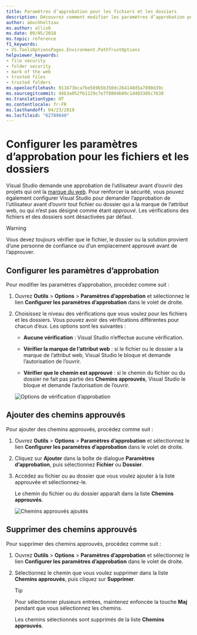 ```yaml
---
title: Paramètres d’approbation pour les fichiers et les dossiers
description: Découvrez comment modifier les paramètres d’approbation pour les fichiers et les dossiers de façon à conserver la sécurité de Visual Studio.
author: abuchholtzau
ms.author: allisb
ms.date: 09/05/2018
ms.topic: reference
f1_keywords:
- VS.ToolsOptionsPages.Environment.PathTrustOptions
helpviewer_keywords:
- file security
- folder security
- mark of the web
- trusted files
- trusted folders
ms.openlocfilehash: 011673bca7be569b5b350dc264148d5a7890d39c
ms.sourcegitcommit: 94b3a052fb1229c7e7f8804b09c1d403385c7630
ms.translationtype: HT
ms.contentlocale: fr-FR
ms.lasthandoff: 04/23/2019
ms.locfileid: "62789640"
---
```

# <a name="configure-trust-settings-for-files-and-folders"></a>Configurer les paramètres d’approbation pour les fichiers et les dossiers

Visual Studio demande une approbation de l’utilisateur avant d’ouvrir des projets qui ont la [marque du web](/previous-versions/windows/internet-explorer/ie-developer/compatibility/ms537628(v=vs.85)). Pour renforcer la sécurité, vous pouvez également configurer Visual Studio pour demander l’approbation de l’utilisateur avant d’ouvrir tout fichier ou dossier qui a la marque de l’attribut web, ou qui n’est pas désigné comme étant *approuvé*. Les vérifications des fichiers et des dossiers sont désactivées par défaut.

> [!WARNING]
> Vous devez toujours vérifier que le fichier, le dossier ou la solution provient d’une personne de confiance ou d’un emplacement approuvé avant de l’approuver.

## <a name="configure-trust-settings"></a>Configurer les paramètres d’approbation

Pour modifier les paramètres d’approbation, procédez comme suit :

1. Ouvrez **Outils** > **Options** > **Paramètres d’approbation** et sélectionnez le lien **Configurer les paramètres d’approbation** dans le volet de droite.

2. Choisissez le niveau des vérifications que vous voulez pour les fichiers et les dossiers. Vous pouvez avoir des vérifications différentes pour chacun d’eux. Les options sont les suivantes :

   * **Aucune vérification** : Visual Studio n’effectue aucune vérification.

   * **Vérifier la marque de l’attribut web** : si le fichier ou le dossier a la marque de l’attribut web, Visual Studio le bloque et demande l’autorisation de l’ouvrir.

   * **Vérifier que le chemin est approuvé** : si le chemin du fichier ou du dossier ne fait pas partie des **Chemins approuvés**, Visual Studio le bloque et demande l’autorisation de l’ouvrir.

   ![Options de vérification d’approbation](media/trust-settings.png)

## <a name="add-trusted-paths"></a>Ajouter des chemins approuvés

Pour ajouter des chemins approuvés, procédez comme suit :

1. Ouvrez **Outils** > **Options** > **Paramètres d’approbation** et sélectionnez le lien **Configurer les paramètres d’approbation** dans le volet de droite.

2. Cliquez sur **Ajouter** dans la boîte de dialogue **Paramètres d’approbation**, puis sélectionnez **Fichier** ou **Dossier**.

3. Accédez au fichier ou au dossier que vous voulez ajouter à la liste approuvée et sélectionnez-le.

   Le chemin du fichier ou du dossier apparaît dans la liste **Chemins approuvés**.

   ![Chemins approuvés ajoutés](media/trusted-paths.png)

## <a name="remove-trusted-paths"></a>Supprimer des chemins approuvés

Pour supprimer des chemins approuvés, procédez comme suit :

1. Ouvrez **Outils** > **Options** > **Paramètres d’approbation** et sélectionnez le lien **Configurer les paramètres d’approbation** dans le volet de droite.

2. Sélectionnez le chemin que vous voulez supprimer dans la liste **Chemins approuvés**, puis cliquez sur **Supprimer**.

   > [!TIP]
   > Pour sélectionner plusieurs entrées, maintenez enfoncée la touche **Maj** pendant que vous sélectionnez les chemins.

   Les chemins sélectionnés sont supprimés de la liste **Chemins approuvés**.
